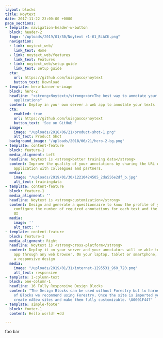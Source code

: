```yaml
---
layout: blocks
title: Noytext
date: 2017-11-22 23:00:00 +0000
page_sections:
- template: navigation-header-w-button
  block: header-2
  logo: "/uploads/2019/01/30/Noytext r1-01_BLACK.png"
  navigation:
  - link: noytext_web/
    link_text: Home
  - link: noytext_web/features
    link_text: Features
  - link: noytext_web/setup-guide
    link_text: Setup guide
  cta:
    url: https://github.com/luisgasco/noytext
    button_text: Download
- template: hero-banner-w-image
  block: hero-2
  headline: "<strong>Noytext</strong><br>The best way to annotate your texts for ML
    applications"
  content: Deploy in your own server a web app to annotate your texts
  cta:
    enabled: true
    url: https://github.com/luisgasco/noytext
    button_text: 'See on GitHub '
  image:
    image: "/uploads/2018/06/21/product-shot-1.png"
    alt_text: Product Shot
  background_image: "/uploads/2018/06/21/hero-2-bg.png"
- template: content-feature
  block: feature-1
  media_alignment: Left
  headline: Noytext is <strong>better training data</strong>
  content: Improve the quality of your annotations by sharing the URL of your web
    application with colleagues and partners.
  media:
    image: "/uploads/2019/01/30/12210424505_2da556e2df_b.jpg"
    alt_text: trainingdata
- template: content-feature
  block: feature-1
  media_alignment: ''
  headline: Noytext is <strong>customization</strong>
  content: Design and generate a questionnaire to know the profile of your annotators,
    configure the number of required annotations for each text and the application
    UI
  media:
    image: ''
    alt_text: ''
- template: content-feature
  block: feature-1
  media_alignment: Right
  headline: Noytext is <strong>cross-platform</strong>
  content: Deploy it on your server and your annotators will be able to access the
    app through any web browser. On your laptop, tablet or smartphone, Noytext has
    a responsive design
  media:
    image: "/uploads/2019/01/31/internet-1295531_960_720.png"
    alt_text: responsive
- template: 1-column-text
  block: one-column-1
  headline: 16 Fully Responsive Design Blocks
  content: "The Design Blocks can be used without Forestry but to harness the power
    of Blocks we recommend using Forestry. Once the site is imported you can immediately
    create nASew sites and make them fully customizable. \U0001F447"
- template: simple-footer
  block: footer-1
  content: Hello world! ❤︎dd

---
```

foo bar